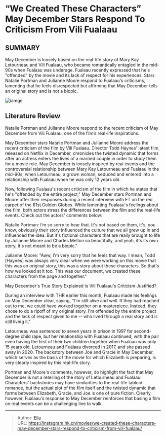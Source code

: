 # “We Created These Characters” May December Stars Respond To Criticism From Vili Fualaau


## SUMMARY 



  May December is loosely based on the real-life story of Mary Kay Letourneau and Vili Fualaau, who became romantically entagled in the mid-90s when Fualaau was underage.   Fualaau recently expressed that he&#39;s &#34;offended&#34; by the movie and its lack of respect for his experiences.   Stars Natalie Portman and Julianne Moore respond to Fualaau&#39;s criticisms, lamenting that he feels disrespected but affirming that May December tells an original story and is not a biopic.  

![iamge](https://static1.srcdn.com/wordpress/wp-content/uploads/2024/01/natalie-portman-as-elizabeth-looking-at-charles-melton-s-joe-in-may-december.jpg)

## Literature Review

Natalie Portman and Julianne Moore respond to the recent criticism of May December from Vili Fualaau, one of the film’s real-life inspirations.




May December stars Natalie Portman and Julianne Moore address the recent criticism of the film by Vili Fualaau. Director Todd Haynes&#39; latest film, released on Netflix in December, chronicles the twisted dynamic that forms after an actress enters the lives of a married couple in order to study them for a movie role. May December is loosely inspired by real events and the controversial relationship between Mary Kay Letourneau and Fualaau in the mid-90s, when Letourneau, a grown woman, seduced and entered into a relationship with Fualaau when he was only 12 years old.




Now, following Fualaau&#39;s recent criticism of the film in which he states that he&#39;s &#34;offended by the entire project,&#34; May December stars Portman and Moore offer their responses during a recent interview with ET on the red carpet of the 81st Golden Globes. While lamenting Fualaau&#39;s feelings about the film, both actors stress the differences between the film and the real-life events. Check out the actors&#39; comments below:


Natalie Portman: I’m so sorry to hear that. It&#39;s not based on them, it&#39;s, you know, obviously their story influenced the culture that we all grew up in and influenced the idea. But it&#39;s fictional characters that are really brought to life by Julianne Moore and Charles Melton so beautifully, and yeah, it&#39;s its own story, it&#39;s not meant to be a biopic.&#34;



Julianne Moore: &#34;Aww, I&#39;m very sorry that he feels that way. I mean, Todd [Haynes] was always very clear when we were working on this movie that this was an original story, this was a story about these characters. So that&#39;s how we looked at it too. This was our document, we created these characters from the page and together.&#34;





  


 May December&#39;s True Story Explained 
Is Vili Fualaau&#39;s Criticism Justified?
          

During an interview with THR earlier this month, Fualaau made his feelings on May December clear, saying, &#34;I&#39;m still alive and well. If they had reached out to me, we could have worked together on a masterpiece. Instead, they chose to do a ripoff of my original story. I&#39;m offended by the entire project and the lack of respect given to me -- who lived through a real story and is still living it.&#34;

Letourneau was sentenced to seven years in prison in 1997 for second-degree child rape, but her relationship with Fualaau continued, with the pair even having the first of their two children together when Fualaau was only 15 years old. Letourneau and Fualaau divorced in 2017, and she passed away in 2020. The backstory between Joe and Gracie in May December, which serves as the basis of the movie for which Elizabeth is preparing, is very clearly inspired by this real-life story.




Portman and Moore&#39;s comments, however, do highlight the fact that May December is not a retelling of the story of Letourneau and Fualaau. Characters&#39; backstories may have similarities to the real-life tabloid romance, but the actual plot of the film itself and the twisted dynamic that forms between Elizabeth, Gracie, and Joe is one of pure fiction. Clearly, however, Fualaau&#39;s response to May December reinforces that basing a film on real events can be a challenging line to walk.



---

> Author: [Ella](https://instagram.hk.cn/)  
> URL: https://instagram.hk.cn/movies/we-created-these-characters-may-december-stars-respond-to-criticism-from-vili-fualaau/  

